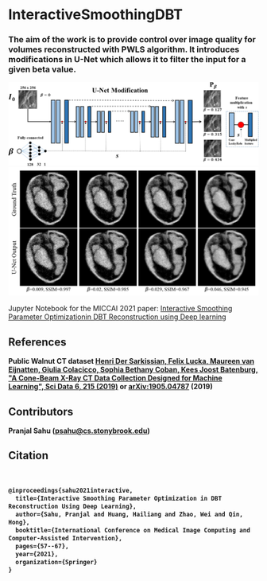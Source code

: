 # InteractiveSmoothingDBT

<h3>The aim of the work is to provide control over image quality for volumes reconstructed with PWLS algorithm.
It introduces modifications in U-Net which allows it to filter the input for a given beta value.
</h3>

![UNet](https://github.com/PranjalSahu/InteractiveSmoothingDBT/blob/main/unet2.png "UNet Modification")
![ScreenShot](https://github.com/PranjalSahu/InteractiveSmoothingDBT/blob/main/intro1.png "Result on Walnut CT sample")


Jupyter Notebook for the MICCAI 2021 paper: [Interactive Smoothing Parameter Optimizationin DBT Reconstruction using Deep learning](https://www.researchgate.net/publication/352998652_Interactive_Smoothing_Parameter_Optimization_in_DBT_Reconstruction_using_Deep_learning)


## References
<b>Public Walnut CT dataset<b>
[Henri Der Sarkissian, Felix Lucka, Maureen van Eijnatten, Giulia Colacicco, Sophia Bethany Coban, Kees Joost Batenburg, "A Cone-Beam X-Ray CT Data Collection Designed for Machine Learning", Sci Data 6, 215 (2019)](https://doi.org/10.1038/s41597-019-0235-y) or [arXiv:1905.04787](https://arxiv.org/abs/1905.04787) (2019)

## Contributors
Pranjal Sahu (psahu@cs.stonybrook.edu)


## Citation
  <br>
  
  ```
  @inproceedings{sahu2021interactive,
    title={Interactive Smoothing Parameter Optimization in DBT Reconstruction Using Deep Learning},
    author={Sahu, Pranjal and Huang, Hailiang and Zhao, Wei and Qin, Hong},
    booktitle={International Conference on Medical Image Computing and Computer-Assisted Intervention},
    pages={57--67},
    year={2021},
    organization={Springer}
  }
  ```
